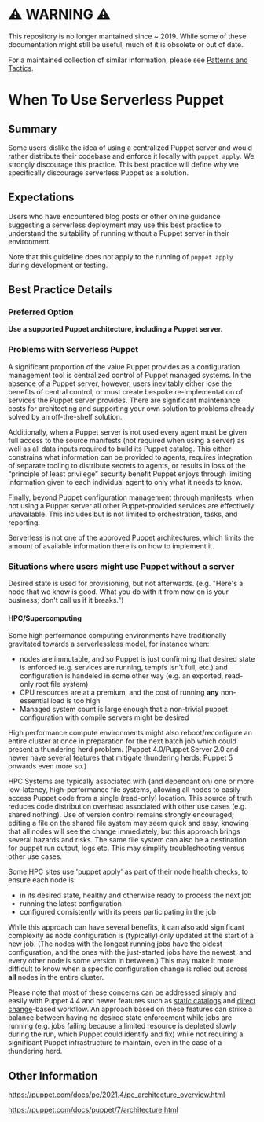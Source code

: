 # ⚠ WARNING ⚠

This repository is no longer mantained since ~ 2019. While some of these documentation might still be useful, much of it is obsolete or out of date.

For a maintained collection of similar information, please see [Patterns and Tactics](https://www.puppet.com/docs/patterns-and-tactics/latest/patterns-and-tactics.html).

# When To Use Serverless Puppet

## Summary

Some users dislike the idea of using a centralized Puppet server and would rather distribute their codebase and enforce it locally with `puppet apply`. We strongly discourage this practice. This best practice will define why we specifically discourage serverless Puppet as a solution.

## Expectations

Users who have encountered blog posts or other online guidance suggesting a serverless deployment may use this best practice to understand the suitability of running without a Puppet server in their environment.

Note that this guideline does not apply to the running of `puppet apply` during development or testing.

## Best Practice Details

### Preferred Option

**Use a supported Puppet architecture, including a Puppet server.**

### Problems with Serverless Puppet

A significant proportion of the value Puppet provides as a configuration management tool is centralized control of Puppet managed systems. In the absence of a Puppet server, however, users inevitably either lose the benefits of central control, or must create bespoke re-implementation of services the Puppet server provides. There are significant maintenance costs for architecting and supporting your own solution to problems already solved by an off-the-shelf solution.

Additionally, when a Puppet server is not used every agent must be given full access to the source manifests (not required when using a server) as well as all data inputs required to build its Puppet catalog. This either constrains what information can be provided to agents, requires integration of separate tooling to distribute secrets to agents, or results in loss of the “principle of least privilege” security benefit Puppet enjoys through limiting information given to each individual agent to only what it needs to know.

Finally, beyond Puppet configuration management through manifests, when not using a Puppet server all other Puppet-provided services are effectively unavailable. This includes but is not limited to orchestration, tasks, and reporting.

Serverless is not one of the approved Puppet architectures, which limits the amount of available information there is on how to implement it.

### Situations where users might use Puppet without a server

Desired state is used for provisioning, but not afterwards. (e.g. "Here's a node that we know is good. What you do with it from now on is your business; don't call us if it breaks.")

#### HPC/Supercomputing

Some high performance computing environments have traditionally gravitated towards a serverlessless model, for instance when:
* nodes are immutable, and so Puppet is just confirming that desired state is enforced (e.g. services are running, tempfs isn't full, etc.) and configuration is handeled in some other way (e.g. an exported, read-only root file system) 
* CPU resources are at a premium, and the cost of running **any** non-essential load is too high
* Managed system count is large enough that a non-trivial puppet configuration with compile servers might be desired

High performance compute environments might also reboot/reconfigure an entire cluster at once in preparation for the next batch job which could present a thundering herd problem. (Puppet 4.0/Puppet Server 2.0 and newer have several features that mitigate thundering herds; Puppet 5 onwards even more so.)

HPC Systems are typically associated with (and dependant on) one or more low-latency, high-performance file systems, allowing all nodes to easily access Puppet code from a single (read-only) location. This source of truth reduces code distribution overhead associated with other use cases (e.g. shared nothing). Use of version control remains strongly encouraged; editing a file on the shared file system may seem quick and easy, knowing that all nodes will see the change immediately, but this approach brings several hazards and risks. The same file system can also be a destination for puppet run output, logs etc. This may simplify troubleshooting versus other use cases.

Some HPC sites use 'puppet apply' as part of their node health checks, to ensure each node is:
* in its desired state, healthy and otherwise ready to process the next job
* running the latest configuration
* configured consistently with its peers participating in the job

While this approach can have several benefits, it can also add significant complexity as node configuration is (typically) only updated at the start of a new job. (The nodes with the longest running jobs have the oldest configuration, and the ones with the just-started jobs have the newest, and every other node is some version in between.) This may make it more difficult to know when a specific configuration change is rolled out across **all** nodes in the entire cluster.

Please note that most of these concerns can be addressed simply and easily with Puppet 4.4 and newer features such as [static catalogs](https://puppet.com/docs/pe/2021.2/static_catalogs.html) and [direct change](https://puppet.com/docs/pe/2019.0/direct_puppet_a_workflow_for_controlling_change.html)-based workflow. An approach based on these features can strike a balance between having no desired state enforcement while jobs are running (e.g. jobs failing because a limited resource is depleted slowly during the run, which Puppet could identify and fix) while not requiring a significant Puppet infrastructure to maintain, even in the case of a thundering herd.

## Other Information

https://puppet.com/docs/pe/2021.4/pe_architecture_overview.html

https://puppet.com/docs/puppet/7/architecture.html
